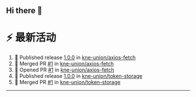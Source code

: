 ## Hi there 👋

<!--

**Here are some ideas to get you started:**

🙋‍♀️ A short introduction - what is your organization all about?
🌈 Contribution guidelines - how can the community get involved?
👩‍💻 Useful resources - where can the community find your docs? Is there anything else the community should know?
🍿 Fun facts - what does your team eat for breakfast?
🧙 Remember, you can do mighty things with the power of [Markdown](https://docs.github.com/github/writing-on-github/getting-started-with-writing-and-formatting-on-github/basic-writing-and-formatting-syntax)
-->


# ⚡ 最新活动

<!--START_SECTION:activity-->
1. 🚀 Published release [1.0.0](https://github.com/kne-union/axios-fetch/releases/tag/1.0.0) in [kne-union/axios-fetch](https://github.com/kne-union/axios-fetch)
2. 🎉 Merged PR [#1](https://github.com/kne-union/axios-fetch/pull/1) in [kne-union/axios-fetch](https://github.com/kne-union/axios-fetch)
3. 💪 Opened PR [#1](https://github.com/kne-union/axios-fetch/pull/1) in [kne-union/axios-fetch](https://github.com/kne-union/axios-fetch)
4. 🚀 Published release [1.0.0](https://github.com/kne-union/token-storage/releases/tag/1.0.0) in [kne-union/token-storage](https://github.com/kne-union/token-storage)
5. 🎉 Merged PR [#1](https://github.com/kne-union/token-storage/pull/1) in [kne-union/token-storage](https://github.com/kne-union/token-storage)
<!--END_SECTION:activity-->

---
